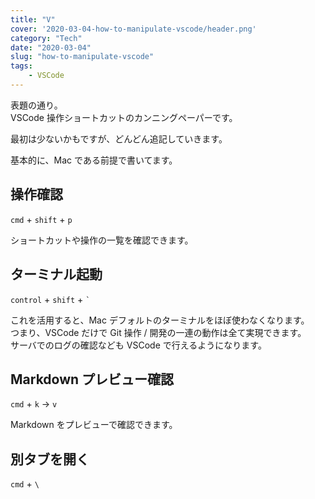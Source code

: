 ```yaml
---
title: "V"
cover: '2020-03-04-how-to-manipulate-vscode/header.png'
category: "Tech"
date: "2020-03-04"
slug: "how-to-manipulate-vscode"
tags:
    - VSCode
---
```


表題の通り。  
VSCode 操作ショートカットのカンニングペーパーです。

最初は少ないかもですが、どんどん追記していきます。

基本的に、Mac である前提で書いてます。

## 操作確認

`cmd` + `shift` + `p`

ショートカットや操作の一覧を確認できます。


## ターミナル起動

`control` + `shift` + `` ` ``

これを活用すると、Mac デフォルトのターミナルをほぼ使わなくなります。  
つまり、VSCode だけで Git 操作 / 開発の一連の動作は全て実現できます。  
サーバでのログの確認なども VSCode で行えるようになります。

## Markdown プレビュー確認

`cmd` + `k` → `v`

Markdown をプレビューで確認できます。


## 別タブを開く

`cmd` + `\`